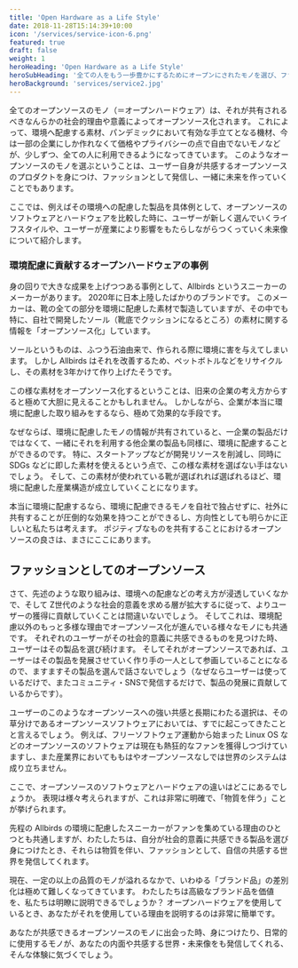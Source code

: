 ```yaml
---
title: 'Open Hardware as a Life Style'
date: 2018-11-28T15:14:39+10:00
icon: '/services/service-icon-6.png'
featured: true
draft: false
weight: 1
heroHeading: 'Open Hardware as a Life Style'
heroSubHeading: '全ての人をもう一歩豊かにするためにオープンにされたモノを選び、ファッションとして身につけ、一緒に発展させる。'
heroBackground: 'services/service2.jpg'
---
```


全てのオープンソースのモノ（＝オープンハードウェア）は、それが共有されるべきなんらかの社会的理由や意義によってオープンソース化されます。
これによって、環境へ配慮する素材、パンデミックにおいて有効な手立てとなる機材、今は一部の企業にしか作れなくて価格やプライバシーの点で自由でないモノなどが、少しずつ、全ての人に利用できるようになってきています。
このようなオープンソースのモノを選ぶということは、ユーザー自身が共感するオープンソースのプロダクトを身につけ、ファッションとして発信し、一緒に未来を作っていくことでもあります。

ここでは、例えばその環境への配慮した製品を具体例として、オープンソースのソフトウェアとハードウェアを比較した時に、ユーザーが新しく選んでいくライフスタイルや、ユーザーが産業により影響をもたらしながらつくっていく未来像について紹介します。


### 環境配慮に貢献するオープンハードウェアの事例

身の回りで大きな成果を上げつつある事例として、Allbirds というスニーカーのメーカーがあります。
2020年に日本上陸したばかりのブランドです。
このメーカーは、靴の全ての部分を環境に配慮した素材で製造していますが、その中でも特に、自社で開発したソール（靴底でクッションになるところ）の素材に関する情報を「オープンソース化」しています。

ソールというものは、ふつう石油由来で、作られる際に環境に害を与えてしまいます。
しかし Allbirds はそれを改善するため、ペットボトルなどをリサイクルし、その素材を3年かけて作り上げたそうです。

この様な素材をオープンソース化するということは、旧来の企業の考え方からすると極めて大胆に見えることかもしれません。
しかしながら、企業が本当に環境に配慮した取り組みをするなら、極めて効果的な手段です。

なぜならば、環境に配慮したモノの情報が共有されていると、一企業の製品だけではなくて、一緒にそれを利用する他企業の製品も同様に、環境に配慮することができるのです。
特に、スタートアップなどが開発リソースを削減し、同時に SDGs などに即した素材を使えるという点で、この様な素材を選ばない手はないでしょう。
そして、この素材が使われている靴が選ばれれば選ばれるほど、環境に配慮した産業構造が成立していくことになります。

本当に環境に配慮するなら、環境に配慮できるモノを自社で独占せずに、社外に共有することが圧倒的な効果を持つことができるし、方向性としても明らかに正しいと私たちは考えます。
ポジティブなものを共有することにおけるオープンソースの良さは、まさにここにあります。


## ファッションとしてのオープンソース

さて、先述のような取り組みは、環境への配慮などの考え方が浸透していくなかで、そして Z世代のような社会的意義を求める層が拡大するに従って、よりユーザーの獲得に貢献していくことは間違いないでしょう。
そしてこれは、環境配慮以外のもっと多様な理由でオープンソース化が進んでいる様々なモノにも共通です。
それぞれのユーザーがその社会的意義に共感できるものを見つけた時、ユーザーはその製品を選び続けます。
そしてそれがオープンソースであれば、ユーザーはその製品を発展させていく作り手の一人として参画していることになるので、ますますその製品を選んで話さないでしょう（なぜならユーザーは使っているだけで、またコミュニティ・SNSで発信するだけで、製品の発展に貢献しているからです）。

ユーザーのこのようなオープンソースへの強い共感と長期にわたる選択は、その草分けであるオープンソースソフトウェアにおいては、すでに起こってきたことと言えるでしょう。
例えば、フリーソフトウェア運動から始まった Linux OS などのオープンソースのソフトウェアは現在も熱狂的なファンを獲得しつづけていますし、また産業界においてももはやオープンソースなしでは世界のシステムは成り立ちません。

ここで、オープンソースのソフトウェアとハードウェアの違いはどこにあるでしょうか。
表現は様々考えられますが、これは非常に明確で、「物質を伴う」ことが挙げられます。

先程の Allbirds の環境に配慮したスニーカーがファンを集めている理由のひとつとも共通しますが、わたしたちは、自分が社会的意義に共感できる製品を選び身につけたとき、それらは物質を伴い、ファッションとして、自信の共感する世界を発信してくれます。

現在、一定の以上の品質のモノが溢れるなかで、いわゆる「ブランド品」の差別化は極めて難しくなってきています。
わたしたちは高級なブランド品を価値を、私たちは明瞭に説明できるでしょうか？
オープンハードウェアを使用しているとき、あなたがそれを使用している理由を説明するのは非常に簡単です。

あなたが共感できるオープンソースのモノに出会った時、身につけたり、日常的に使用するモノが、あなたの内面や共感する世界・未来像をも発信してくれる、そんな体験に気づくでしょう。


